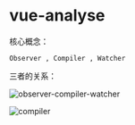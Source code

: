 # vue-analyse

核心概念：

    Observer , Compiler , Watcher
    
三者的关系：

    
![observer-compiler-watcher](https://user-images.githubusercontent.com/745181/31817046-260acf22-b558-11e7-8dc6-9e4428577a61.png)

![compiler](https://user-images.githubusercontent.com/745181/31817048-27580dcc-b558-11e7-9624-b361abd8ec72.png)
